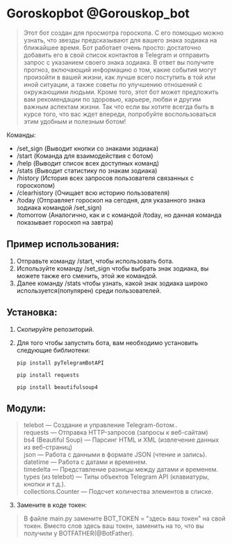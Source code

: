  Goroskopbot @Gorouskop_bot
=
>Этот бот создан для просмотра гороскопа. С его помощью можно узнать, что звезды предсказывают для вашего знака зодиака на ближайшее время. Бот работает очень просто: достаточно добавить его в свой список контактов в Telegram и отправить запрос с указанием своего знака зодиака. В ответ вы получите прогноз, включающий информацию о том, какие события могут произойти в вашей жизни, как лучше всего поступить в той или иной ситуации, а также советы по улучшению отношений с окружающими людьми. Кроме того, этот бот может предложить вам рекомендации по здоровью, карьере, любви и другим важным аспектам жизни. Так что если вы хотите всегда быть в курсе того, что вас ждет впереди, попробуйте воспользоваться этим удобным и полезным ботом!

Команды:
- /set_sign (Выводит кнопки со знаками зодиака)
- /start (Команда для взаимодействия с ботом)
- /help (Выводит список всех доступных команд)
- /stats (Выводит статистику по знакам зодиака)
- /history (История всех запросов пользователя связанных с гороскопом)
- /clearhistory (Очищает всю историю пользователя)
- /today (Отправляет гороскоп на сегодня, для указанного знака зодиака командой /set_sign)
- /tomorrow (Аналогично, как и с командой /today, но данная команда показывает гороскоп на завтра)

Пример использования:
-
1. Отправьте команду /start, чтобы использовать бота.
2. Используйте команду /set_sign чтобы выбрать знак зодиака, вы можете также его сменить, этой же командой.
3. Далее команду /stats чтобы узнать, какой знак зодиака широко используется(популярен) среди пользователей.


Установка:
-

1. Скопируйте репозиторий.

2. Для того чтобы запустить бота, вам необходимо установить следующие библиотеки:

       pip install pyTelegramBotAPI

       pip install requests

       pip install beautifulsoup4
Модули:
-

> telebot — Создание и управление Telegram-ботом..<br/>
> requests — Отправка HTTP-запросов (запросы к веб-сайтам)<br/>
> bs4 (Beautiful Soup) — Парсинг HTML и XML (извлечение данных из веб-страниц)<br/>
> json — Работа с данными в формате JSON (чтение и запись).<br/>
> datetime — Работа с датами и временем.<br/>
> timedelta — Представление разницы между датами и временем.<br/>
> types (из telebot) — Типы объектов Telegram API (клавиатуры, кнопки и т.д.).<br/>
> collections.Counter — Подсчет количества элементов в списке.<br/>

3. Замените в коде токен:

>В файле main.py замените BOT_TOKEN = "здесь ваш токен" на свой токен.
>Вместо слов здесь ваш токен, заменить на то, что вы получили у BOTFATHER(@BotFather).
